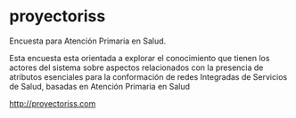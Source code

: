 # proyectoriss

Encuesta para Atención Primaria en Salud.

Esta encuesta esta orientada a explorar el conocimiento que tienen 
los actores del sistema sobre aspectos relacionados con la presencia 
de atributos esenciales para la conformación de redes Integradas de Servicios de Salud,
basadas en Atención Primaria en Salud

http://proyectoriss.com
